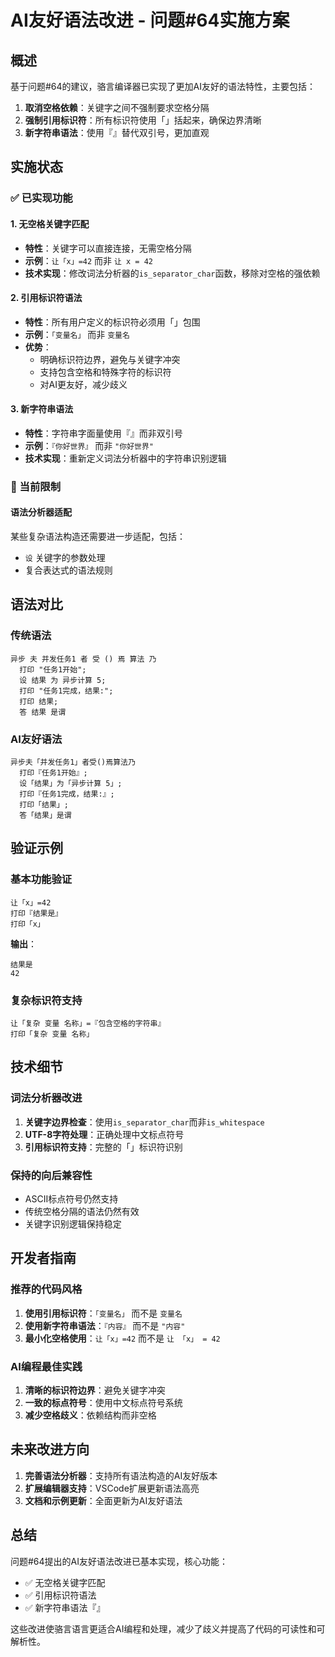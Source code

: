 # AI友好语法改进 - 问题#64实施方案

## 概述

基于问题#64的建议，骆言编译器已实现了更加AI友好的语法特性，主要包括：

1. **取消空格依赖**：关键字之间不强制要求空格分隔
2. **强制引用标识符**：所有标识符使用「」括起来，确保边界清晰
3. **新字符串语法**：使用『』替代双引号，更加直观

## 实施状态

### ✅ 已实现功能

#### 1. 无空格关键字匹配
- **特性**：关键字可以直接连接，无需空格分隔
- **示例**：`让「x」=42` 而非 `让 x = 42`
- **技术实现**：修改词法分析器的`is_separator_char`函数，移除对空格的强依赖

#### 2. 引用标识符语法
- **特性**：所有用户定义的标识符必须用「」包围
- **示例**：`「变量名」` 而非 `变量名`
- **优势**：
  - 明确标识符边界，避免与关键字冲突
  - 支持包含空格和特殊字符的标识符
  - 对AI更友好，减少歧义

#### 3. 新字符串语法
- **特性**：字符串字面量使用『』而非双引号
- **示例**：`『你好世界』` 而非 `"你好世界"`
- **技术实现**：重新定义词法分析器中的字符串识别逻辑

### 🔧 当前限制

#### 语法分析器适配
某些复杂语法构造还需要进一步适配，包括：
- `设` 关键字的参数处理
- 复合表达式的语法规则

## 语法对比

### 传统语法
```luoyan
异步 夫 并发任务1 者 受 () 焉 算法 乃
  打印 "任务1开始";
  设 结果 为 异步计算 5;
  打印 "任务1完成，结果:";
  打印 结果;
  答 结果 是谓
```

### AI友好语法
```luoyan
异步夫「并发任务1」者受()焉算法乃
  打印『任务1开始』;
  设「结果」为「异步计算 5」;
  打印『任务1完成，结果:』;
  打印「结果」;
  答「结果」是谓
```

## 验证示例

### 基本功能验证
```luoyan
让「x」=42
打印『结果是』
打印「x」
```

**输出**：
```
结果是
42
```

### 复杂标识符支持
```luoyan
让「复杂 变量 名称」=『包含空格的字符串』
打印「复杂 变量 名称」
```

## 技术细节

### 词法分析器改进
1. **关键字边界检查**：使用`is_separator_char`而非`is_whitespace`
2. **UTF-8字符处理**：正确处理中文标点符号
3. **引用标识符支持**：完整的「」标识符识别

### 保持的向后兼容性
- ASCII标点符号仍然支持
- 传统空格分隔的语法仍然有效
- 关键字识别逻辑保持稳定

## 开发者指南

### 推荐的代码风格
1. **使用引用标识符**：`「变量名」` 而不是 `变量名`
2. **使用新字符串语法**：`『内容』` 而不是 `"内容"`
3. **最小化空格使用**：`让「x」=42` 而不是 `让 「x」 = 42`

### AI编程最佳实践
1. **清晰的标识符边界**：避免关键字冲突
2. **一致的标点符号**：使用中文标点符号系统
3. **减少空格歧义**：依赖结构而非空格

## 未来改进方向

1. **完善语法分析器**：支持所有语法构造的AI友好版本
2. **扩展编辑器支持**：VSCode扩展更新语法高亮
3. **文档和示例更新**：全面更新为AI友好语法

## 总结

问题#64提出的AI友好语法改进已基本实现，核心功能：
- ✅ 无空格关键字匹配
- ✅ 引用标识符语法  
- ✅ 新字符串语法『』

这些改进使骆言语言更适合AI编程和处理，减少了歧义并提高了代码的可读性和可解析性。